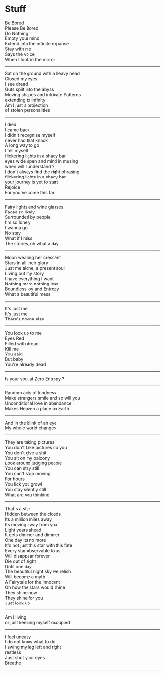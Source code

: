 # Stuff

Be Bored\
Please Be Bored\
Do Nothing\
Empty your mind\
Extend into the infinite expanse\
Stay with me\
Says the voice\
When I look in the mirror

----

Sat on the ground with a heavy head\
Closed my eyes\
I see dread\
Guts spilt into the abyss\
Moving shapes and intricate Patterns\
extending to infinity\
Am I just a projection\
of stolen personalities

----
I died\
I came back\
I didn't recognise myself\
never had that knack\
A long way to go\
I tell myself\
flickering lights in a shady bar\
eyes wide open and mind in musing\
when will I understand ?\
I don't always find the right phrasing\
flickering lights in a shady bar\
your journey is yet to start\
Rejoice\
For you've come this far

----
Fairy lights and wine glasses\
Faces so lively\
Surrounded by people\
I'm so lonely\
I wanna go\
No stay\
What if I miss\
The stories, oh what a day

----
Moon wearing her crescent\
Stars in all their glory\
Just me alone, a present soul\
Living out my story\
I have everything I want\
Nothing more nothing less\
Boundless joy and Entropy\
What a beautiful mess

----
It's just me\
It's just me\
There's noone else

----
You look up to me\
Eyes Red\
Filled with dread\
Kill me\
You said\
But baby\
You're already dead

----

Is your soul at Zero Entropy ?

---

Random acts of kindness\
Make strangers smile and so will you\
Unconditional love in abundance\
Makes Heaven a place on Earth

---

And in the blink of an eye\
My whole world changes

---

They are taking pictures\
You don't take pictures do you\
You don't give a shit\
You sit on my balcony\
Look around judging people\
You can stay still\
You can't stop moving\
For hours\
You lick you growl\
You stay silently still\
What are you thinking

---

That's a star\
Hidden between the clouds\
Its a million miles away\
Its moving away from you\
Light years ahead\
It gets dimmer and dimmer\
One day its no more\
It's not just this star with this fate\
Every star observable to us\
Will disappear forever\
Die out of sight\
Until one day\
The beautiful night sky we relish\
Will become a myth\
A Fairytale for the innocent\
Oh how the stars would shine\
They shine now\
They shine for you\
Just look up

---

Am I living\
or just keeping myself occupied

---

I feel uneasy\
I do not know what to do\
I swing my leg left and right\
restless\
Just shut your eyes\
Breathe

---
